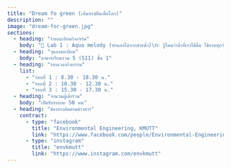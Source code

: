 ```yaml
---
title: "Dream fo green (เส้นทางฝันเพื่อโลก)"
description: ""
image: "dream-for-green.jpg"
sections:
  - heading: "รายละเอียดกิจกรรม"
    body: "🧪 Lab 1 : Aqua melody (ทำนองใสจากสายน้ำ)\n💧 รู้ไหมว่าน้ำที่เราใช้ดื่ม ใช้อาบทุกวันต้องผ่านการตรวจสอบอะไรบ้าง?\nใน workshop นี้น้อง ๆ จะได้ลอง วัดคุณภาพน้ำ ด้วยเครื่องมือจริง ๆ แบบที่วิศวกรสิ่งแวดล้อมใช้ พร้อมสาธิต โมเดลการบำบัดน้ำเบื้องต้น และยังได้เห็นการทดลองที่วิศวกรสิ่งแวดล้อมตัวจริงใช้เพื่อทำให้น้ำใสสะอาดขึ้นอีกด้วย!\n\n✨ ไฮไลต์ : น้อง ๆ จะได้เห็นว่าน้ำที่ดูใส อาจไม่ได้สะอาดเสมอไป และการบำบัดน้ำคือศาสตร์ที่ผสมผสานทั้งวิทยาศาสตร์และวิศวกรรม\n\n🌬️ Lab 2 : Air beat (จังหวะสะอาดในลมหายใจ)\n🌫️ อากาศที่เราหายใจสำคัญแค่ไหน?\nมาลองสำรวจปัญหามลพิษทางอากาศรอบตัวเรา ใน workshop นี้ จะพาน้อง ๆ ไปเข้าใจที่มาของปัญหามลพิษทางอากาศ เช่น ฝุ่น PM2.5, ก๊าซพิษ (NOx, SOx, CO, O₃) และผลกระทบต่อสุขภาพและสิ่งแวดล้อม พร้อมเรียนรู้ เทคโนโลยีตรวจวัดคุณภาพอากาศ ที่กำลังมาแรง เช่น เครื่องเซนเซอร์วัดฝุ่น PM2.5 และระบบวิเคราะห์อากาศแบบเรียลไทม์\n\n✨ ไฮไลต์ : น้อง ๆ จะได้เห็นว่า \"อากาศดี ๆ\" ไม่ได้มาง่าย ๆ แต่เกิดจากทั้งนโยบาย เทคโนโลยี และการมีส่วนร่วมของประชาชน\n\n🌟 Lab 3 : Green Spotlight (แสงไฟบนโลกสีเขียว)\n🎶 ทุกเวทีต้องมีสปอร์ตไลต์… แล้วโลกธรรมชาติก็มีเวทีลับของมันเหมือนกัน!\nใน workshop นี้ น้อง ๆ จะได้ใช้กล้องจุลทรรศน์ส่องเข้าไปในสิ่งที่ตาเปล่าไม่เคยมองเห็น ค้นพบโลกเล็ก ๆ ที่ซ่อนอยู่ในสิ่งแวดล้อมรอบตัว และเรียนรู้ว่าความสัมพันธ์เล็ก ๆ เหล่านี้สำคัญกับระบบนิเวศและสิ่งแวดล้อมแค่ไหน\n✨ รับรองว่าได้ทั้งความรู้ ความตื่นเต้น และประสบการณ์ที่ทำให้น้อง ๆ มอง \"โลกสีเขียว\" ด้วยมุมมองใหม่\n\n✨ไฮไลต์ : จะได้เห็นว่าธรรมชาติก็มีเวทีของตัวเอง และทุกชีวิต even the tiniest ones ก็มีบทบาทบนเวทีนั้น\n\n🌍 Lab 4 : Light step (ก้าวเบา ๆ ลดรอยเท้าคาร์บอน)\n👣 รอยเท้าที่เราทิ้งไว้กับโลก…ไม่ได้มีแค่บนพื้นดิน แต่คือ Carbon Footprint ที่ทุกคนสร้างขึ้นในชีวิตประจำวัน\nใน workshop นี้ น้อง ๆ จะได้ลอง คำนวณ Carbon Footprint ของตัวเอง จากกิจกรรมง่าย ๆ เช่น การกินอาหาร การเดินทาง พร้อมเรียนรู้ว่าการปรับพฤติกรรมเล็กน้อยช่วยโลกได้ยังไง 🌱 นอกจากนี้ยังมีการเชื่อมโยงกับ SDGs (เป้าหมายการพัฒนาที่ยั่งยืน) ที่ทำให้เห็นภาพว่า \"สิ่งเล็ก ๆ\" ของเราส่งผลกับ \"เป้าหมายใหญ่ ๆ ของโลก\" ได้ยังไง\n\n✨ ไฮไลต์ : น้อง ๆ จะได้เห็นชัด ๆ ว่า \"การเปลี่ยนเล็กน้อยในชีวิตประจำวัน\" มีพลังช่วยโลกได้จริง และรู้สึกว่าตัวเองมีส่วนร่วมกับเป้าหมายโลกในเชิงบวก"
  - heading: "จุดลงทะเบียน"
    body: "อาคารเรียนรวม 5 (S11) ชั้น 1"
  - heading: "รอบเวลากิจกรรม"
    list:
      - "รอบที่ 1 : 8.30 - 10.30 น."
      - "รอบที่ 2 : 10.30 - 12.30 น."
      - "รอบที่ 3 : 15.30 - 17.30 น."
  - heading: "จำนวนผู้เข้าร่วม"
    body: "เปิดรับรอบละ 50 คน"
  - heading: "ช่องทางติดตามข่าวสาร"
    contract:
      - type: "facebook"
        title: "Environmental Engineering, KMUTT"
        link: "https://www.facebook.com/people/Environmental-Engineering-KMUTT/100040198514250/"
      - type: "instagram"
        title: "envkmutt"
        link: "https://www.instagram.com/envkmutt"
---
```

